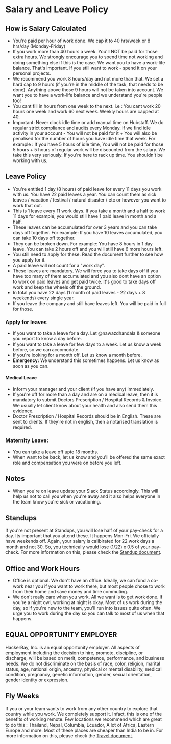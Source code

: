 # Salary and Leave Policy

## How is Salary Calculated
- You're paid per hour of work done. We cap it to 40 hrs/week or 8 hrs/day (Monday-Friday)
- If you work more than 40 hours a week. You'll NOT be paid for those extra hours. We strongly encourage you to spend time not working and doing something else if this is the case. We want you to have a work-life balance. That's important. If you still want to work - spend it on your personal projects.
- We recommend you work 8 hours/day and not more than that. We set a hard cap to 9 hours (if you're in the middle of the task, that needs to be done). Anything above those 9 hours will not be taken into account. We want you to have a work-life balance and we understand you're people too!
- You cant fill in hours from one week to the next. i.e : You cant work 20 hours one week and work 60 next week. Weekly hours are capped at 40.
- Important: Never clock idle time or add manual time on Hubstaff. We do regular strict compliance and audits every Monday. If we find idle activity in your account - You will not be paid for it + You will also be penalised for the number of hours you have idle time that week. For example : If you have 5 hours of idle time, You will not be paid for those 5 hours + 5 hours of regular work will be discounted from the salary. We take this very seriously. If you're here to rack up time. You shouldn't be working with us.


## Leave Policy

- You're entitled 1 day (8 hours) of paid leave for every 11 days  you work with us. You have 22 paid leaves a year. You can count them as sick leaves / vacation / festival / natural disaster / etc or however you want to work that out.
- This is 1 leave every 11 work days. If you take a month and a half to work 11 days for example, you would still have 1 paid leave in month and a half.
- These leaves can be accumulated for over 3 years and you can take days off together. For example: If you have 10 leaves accumulated, you can take 10 days off together.
- They can be broken down. For example: You have 8 hours in 1 day leave. You can take 2 hours off and you will still have 6 more hours left.
- You still need to apply for these. Read the document further to see how you apply for it.
- A paid leave will not count for a "work day".
- These leaves are mandatory. We will force you to take days off if you have too many of them accumulated and you also dont have an option to work on paid leaves and get paid twice. It's good to take days off work and keep the wheels off the ground.
- In total you have 22 days (1 month of paid leaves - 22 days + 8 weekends) every single year.  
- If you leave the company and still have leaves left. You will be paid in full for those.

### Apply for leaves

- If you want to take a leave for a day. Let @nawazdhandala & someone you report to know a day before.
- If you want to take a leave for few days to a week. Let us know a week before, so we can accomodate.
- If you're looking for a month off. Let us know a month before.
- **Emergency:** We understand this sometimes happens. Let us know as soon as you can.

#### Medical Leave
- Inform your manager and your client (if you have any) immediately.
- If you're off for more than a day and are on a medical leave, then it is mandatory to submit Doctors Prescription / Hospital Records & Invoice. We usually let client know about your health and also send them this evidence.
- Doctor Prescription / Hospital Records should be in English. These are sent to clients. If they're not in english, then a notarised translation is required. 

### Maternity Leave:
- You can take a leave off upto 18 months.
- When want to be back, let us know and you'll be offered the same exact role and compensation you were on before you left.

## Notes

- When you're on leave update your Slack Status accordingly. This will help us not to call you when you're away and it also helps everyone in the team know you're sick or vacationing.

## Standups
If you're not present at Standups, you will lose half of your pay-check for a day. Its important that you attend these. It happens Mon-Fri. We officially have weekends off.  Again, your salary is calibirated for 22 work days a month and not 30. So, you technically would lose (1/22) x 0.5 of your pay-check. For more information on this, please check the [Standup document](/people-operations/standups/README.md).

## Office and Work Hours

- Office is optional. We don't have an office. Ideally, we can fund a co-work near you if you want to work there, but most people chose to work from their home and save money and time commuting.
- We don't really care when you work. All we want is to get work done. If you're a night owl, working at night is okay. Most of us work during the day, so if you're new to the team, you'll run into issues quite often. We urge you to work during the day so you can talk to most of us when that happens.

## EQUAL OPPORTUNITY EMPLOYER

HackerBay, Inc. is an equal opportunity employer. All aspects of employment including the decision to hire, promote, discipline, or discharge, will be based on merit, competence, performance, and business needs. We do not discriminate on the basis of race, color, religion, marital status, age, national origin, ancestry, physical or mental disability, medical condition, pregnancy, genetic information, gender, sexual orientation, gender identity or expression.

## Fly Weeks

If you or your team wants to work from any other country to explore that country while you work. We completely support it. Infact, this is one of the benefits of working remote. Few locations we recommend which are great to do this : Thailand, Nepal, Columbia, Ecuador, A lot of Africa, Eastern Europe and more.  Most of these places are cheaper than India to be in. For more information on this, please check the [Travel document](/people-operations/travel/README.md).
